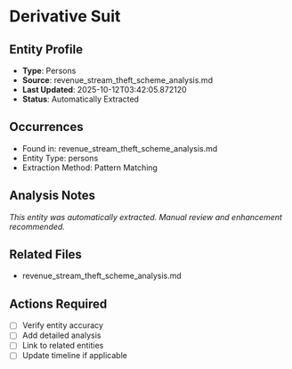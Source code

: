 # Derivative Suit

## Entity Profile
- **Type**: Persons
- **Source**: revenue_stream_theft_scheme_analysis.md
- **Last Updated**: 2025-10-12T03:42:05.872120
- **Status**: Automatically Extracted

## Occurrences
- Found in: revenue_stream_theft_scheme_analysis.md
- Entity Type: persons
- Extraction Method: Pattern Matching

## Analysis Notes
*This entity was automatically extracted. Manual review and enhancement recommended.*

## Related Files
- revenue_stream_theft_scheme_analysis.md

## Actions Required
- [ ] Verify entity accuracy
- [ ] Add detailed analysis
- [ ] Link to related entities
- [ ] Update timeline if applicable
